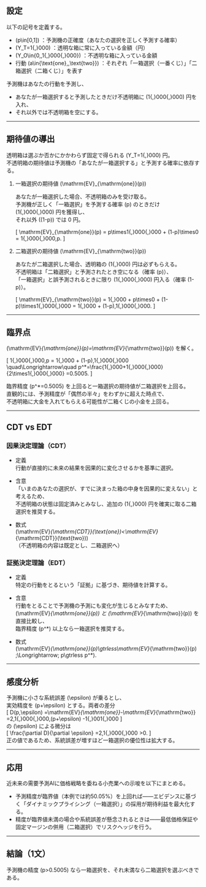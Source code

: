 ## 設定

以下の記号を定義する。

- \(p\in[0,1]\) ：予測機の正確度（あなたの選択を正しく予測する確率）  
- \(Y_T=1{,}000\) ：透明な箱に常に入っている金額（円）  
- \(Y_O\in\{0,\,1{,}000{,}000\}\) ：不透明な箱に入っている金額  
- 行動 \(a\in\{\text{one},\,\text{two}\}\) ：それぞれ「一箱選択（一番くじ）」「二箱選択（二箱くじ）」を表す  

予測機はあなたの行動を予測し、  
- あなたが一箱選択すると予測したときだけ不透明箱に \(1{,}000{,}000\) 円を入れ、  
- それ以外では不透明箱を空にする。  

---

## 期待値の導出

透明箱は選ぶか否かにかかわらず固定で得られる \(Y_T=1{,}000\) 円。  
不透明箱の期待値は予測機の「あなたが一箱選択する」と予測する確率に依存する。

1. 一箱選択の期待値 \(\mathrm{EV}_{\mathrm{one}}(p)\)  
   
   あなたが一箱選択した場合、不透明箱のみを受け取る。  
   予測機が正しく「一箱選択」を予測する確率 \(p\) のときだけ \(1{,}000{,}000\) 円を獲得し、  
   それ以外 \((1-p)\) では 0 円。  
   
   \[
     \mathrm{EV}_{\mathrm{one}}(p)
     = p\times1{,}000{,}000 + (1-p)\times0
     = 1{,}000{,}000\,p.
   \]

2. 二箱選択の期待値 \(\mathrm{EV}_{\mathrm{two}}(p)\)  
   
   あなたが二箱選択した場合、透明箱の \(1{,}000\) 円は必ずもらえる。  
   不透明箱は「二箱選択」と予測されたとき空になる（確率 \(p\)）、  
   「一箱選択」と誤予測されるときに限り \(1{,}000{,}000\) 円入る（確率 \(1-p\)）。  
   
   \[
     \mathrm{EV}_{\mathrm{two}}(p)
     = 1{,}000 + p\times0 + (1-p)\times1{,}000{,}000
     = 1{,}000 + (1-p)\,1{,}000{,}000.
   \]

---

## 臨界点

\(\mathrm{EV}_{\mathrm{one}}(p)=\mathrm{EV}_{\mathrm{two}}(p)\) を解く。  

\[
  1{,}000{,}000\,p
  = 1{,}000 + (1-p)\,1{,}000{,}000
  \quad\Longrightarrow\quad
  p^*=\frac{1{,}000+1{,}000{,}000}{2\times1{,}000{,}000}
  =0.5005.
\]

臨界精度 \(p^*=0.5005\) を上回ると一箱選択の期待値が二箱選択を上回る。  
直観的には、予測精度が「偶然の半々」をわずかに超えた時点で、  
不透明箱に大金を入れてもらえる可能性が二箱くじの小金を上回る。

---

## CDT vs EDT

### 因果決定理論（CDT）

- 定義  
  行動が直接的に未来の結果を因果的に変化させるかを基準に選択。  

- 含意  
  「いまのあなたの選択が、すでに決まった箱の中身を因果的に変えない」と考えるため、  
  不透明箱の状態は固定済みとみなし、追加の \(1{,}000\) 円を確実に取る二箱選択を推奨する。

- 数式  
  \(\mathrm{EV}_{\mathrm{CDT}}(\text{one})<\mathrm{EV}_{\mathrm{CDT}}(\text{two})\)  
  （不透明箱の内容は既定とし、二箱選択へ）

### 証拠決定理論（EDT）

- 定義  
  特定の行動をとるという「証拠」に基づき、期待値を計算する。  

- 含意  
  行動をとることで予測機の予測にも変化が生じるとみなすため、  
  \(\mathrm{EV}_{\mathrm{one}}(p)\) と \(\mathrm{EV}_{\mathrm{two}}(p)\) を直接比較し、  
  臨界精度 \(p^*\) 以上なら一箱選択を推奨する。

- 数式  
  \(\mathrm{EV}_{\mathrm{one}}(p)\gtrless\mathrm{EV}_{\mathrm{two}}(p)
   \;\Longrightarrow\;
   p\gtrless p^*\).

---

## 感度分析

予測機に小さな系統誤差 \(\epsilon\) が乗るとし、  
実効精度を \(p+\epsilon\) とする。両者の差分  
\[
  D(p,\epsilon)
  =\mathrm{EV}_{\mathrm{one}}-\mathrm{EV}_{\mathrm{two}}
  =2\,1{,}000{,}000\,(p+\epsilon) -1{,}001{,}000
\]  
の \(\epsilon\) による微分は  
\[
  \frac{\partial D}{\partial \epsilon}
  =2\,1{,}000{,}000 >0.
\]  
正の値であるため、系統誤差が増すほど一箱選択の優位性は拡大する。

---

## 応用

近未来の需要予測AIに価格戦略を委ねる小売業への示唆を以下にまとめる。

- 予測精度が臨界値（本例では約50.05%）を上回れば――エビデンスに基づく「ダイナミックプライシング（一箱選択）」の採用が期待利益を最大化する。  
- 精度が臨界値未満の場合や系統誤差が懸念されるときは――最低価格保証や固定マージンの併用（二箱選択）でリスクヘッジを行う。

---

## 結論（1文）

予測機の精度 \(p>0.5005\) なら一箱選択を、それ未満なら二箱選択を選ぶべきである。
